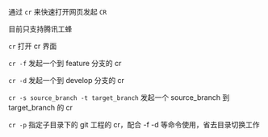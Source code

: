
通过 `cr` 来快速打开网页发起 `CR`

目前只支持腾讯工蜂

`cr` 打开 cr 界面

`cr -f` 发起一个到 feature 分支的 cr

`cr -d` 发起一个到 develop 分支的 cr

`cr -s source_branch -t target_branch` 发起一个 source_branch 到 target_branch 的 cr

`cr -p` 指定子目录下的 git 工程的 cr，配合 -f -d 等命令使用，省去目录切换工作
